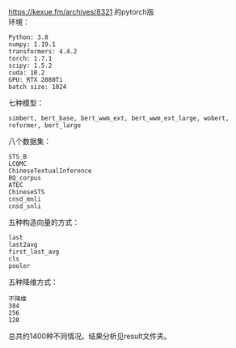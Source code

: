 https://kexue.fm/archives/8321 的pytorch版<br>
环境：
```
Python: 3.8
numpy: 1.19.1
transformers: 4.4.2
torch: 1.7.1
scipy: 1.5.2
cuda: 10.2
GPU: RTX 2080Ti
batch size: 1024
```

七种模型：

```
simbert, bert_base, bert_wwm_ext, bert_wwm_ext_large, wobert, roformer, bert_large
```

八个数据集：

```
STS_B
LCQMC
ChineseTextualInference
BQ_corpus
ATEC
ChineseSTS
cnsd_mnli
cnsd_snli
```

五种构造向量的方式：

```
last
last2avg
first_last_avg
cls
pooler
```

五种降维方式：

```
不降维
384
256
128
```

总共约1400种不同情况。结果分析见result文件夹。
